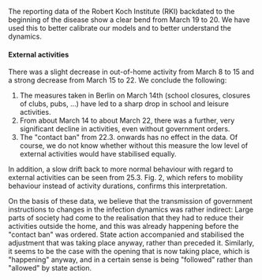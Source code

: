 The reporting data of the Robert Koch Institute (RKI) backdated to the beginning of the disease show a clear bend from March 19 to 20. We have used this to better calibrate our models and to better understand the dynamics.

#### External activities

There was a slight decrease in out-of-home activity from March 8 to 15 and a strong decrease from March 15 to 22. We conclude the following:

1. The measures taken in Berlin on March 14th (school closures, closures of clubs, pubs, ...) have led to a sharp drop in school and leisure activities.
2. From about March 14 to about March 22, there was a further, very significant decline in activities, even without government orders.
3. The "contact ban" from 22.3. onwards has no effect in the data. Of course, we do not know whether without this measure the low level of external activities would have stabilised equally.

In addition, a slow drift back to more normal behaviour with regard to external activities can be seen from 25.3. Fig. 2, which refers to mobility behaviour instead of activity durations, confirms this interpretation.

On the basis of these data, we believe that the transmission of government instructions to changes in the infection dynamics was rather indirect: Large parts of society had come to the realisation that they had to reduce their activities outside the home, and this was already happening before the "contact ban" was ordered. State action accompanied and stabilised the adjustment that was taking place anyway, rather than preceded it. Similarly, it seems to be the case with the opening that is now taking place, which is "happening" anyway, and in a certain sense is being "followed" rather than "allowed" by state action.
